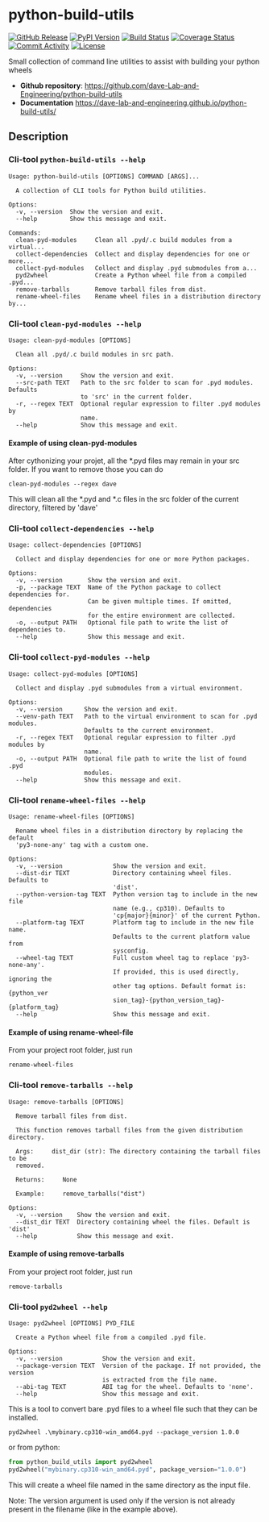 # python-build-utils

[![GitHub Release](https://img.shields.io/github/v/release/dave-Lab-and-Engineering/python-build-utils)](https://github.com/dave-Lab-and-Engineering/python-build-utils/releases/tag/0.1.1)
[![PyPI Version](https://img.shields.io/pypi/v/python-build-utils)](https://pypi.org/project/python-build-utils/)
[![Build Status](https://img.shields.io/github/actions/workflow/status/dave-Lab-and-Engineering/python-build-utils/main.yml?branch=main)](https://github.com/dave-Lab-and-Engineering/python-build-utils/actions/workflows/main.yml)
[![Coverage Status](https://coveralls.io/repos/github/dave-Lab-and-Engineering/python-build-utils/badge.svg)](https://coveralls.io/github/dave-Lab-and-Engineering/python-build-utils)
[![Commit Activity](https://img.shields.io/github/commit-activity/m/dave-Lab-and-Engineering/python-build-utils)](https://github.com/dave-Lab-and-Engineering/python-build-utils/commits/main)
[![License](https://img.shields.io/github/license/dave-Lab-and-Engineering/python-build-utils)](https://github.com/dave-Lab-and-Engineering/python-build-utils/blob/main/LICENSE)

Small collection of command line utilities to assist with building your python wheels

- **Github repository**: <https://github.com/dave-Lab-and-Engineering/python-build-utils>
- **Documentation** <https://dave-lab-and-engineering.github.io/python-build-utils/>

## Description

### Cli-tool `python-build-utils --help`

```text
Usage: python-build-utils [OPTIONS] COMMAND [ARGS]...

  A collection of CLI tools for Python build utilities.

Options:
  -v, --version  Show the version and exit.
  --help         Show this message and exit.

Commands:
  clean-pyd-modules     Clean all .pyd/.c build modules from a virtual...
  collect-dependencies  Collect and display dependencies for one or more...
  collect-pyd-modules   Collect and display .pyd submodules from a...
  pyd2wheel             Create a Python wheel file from a compiled .pyd...
  remove-tarballs       Remove tarball files from dist.
  rename-wheel-files    Rename wheel files in a distribution directory by...
```

### Cli-tool `clean-pyd-modules --help`
```text
Usage: clean-pyd-modules [OPTIONS]

  Clean all .pyd/.c build modules in src path.

Options:
  -v, --version     Show the version and exit.
  --src-path TEXT   Path to the src folder to scan for .pyd modules. Defaults
                    to 'src' in the current folder.
  -r, --regex TEXT  Optional regular expression to filter .pyd modules by
                    name.
  --help            Show this message and exit.
```

#### Example of using clean-pyd-modules

After cythonizing your projet, all the *.pyd files may remain in your src folder. If you want to remove those
you can do

```shell
clean-pyd-modules --regex dave 
```

This will clean all the *.pyd and *.c files in the src folder of the current directory, filtered by 'dave'


### Cli-tool `collect-dependencies --help`

```text
Usage: collect-dependencies [OPTIONS]

  Collect and display dependencies for one or more Python packages.

Options:
  -v, --version       Show the version and exit.
  -p, --package TEXT  Name of the Python package to collect dependencies for.
                      Can be given multiple times. If omitted, dependencies
                      for the entire environment are collected.
  -o, --output PATH   Optional file path to write the list of dependencies to.
  --help              Show this message and exit.
```

### Cli-tool `collect-pyd-modules --help`

```text
Usage: collect-pyd-modules [OPTIONS]

  Collect and display .pyd submodules from a virtual environment.

Options:
  -v, --version      Show the version and exit.
  --venv-path TEXT   Path to the virtual environment to scan for .pyd modules.
                     Defaults to the current environment.
  -r, --regex TEXT   Optional regular expression to filter .pyd modules by
                     name.
  -o, --output PATH  Optional file path to write the list of found .pyd
                     modules.
  --help             Show this message and exit.
```


### Cli-tool `rename-wheel-files --help`

```text
Usage: rename-wheel-files [OPTIONS]

  Rename wheel files in a distribution directory by replacing the default
  'py3-none-any' tag with a custom one.

Options:
  -v, --version              Show the version and exit.
  --dist-dir TEXT            Directory containing wheel files. Defaults to
                             'dist'.
  --python-version-tag TEXT  Python version tag to include in the new file
                             name (e.g., cp310). Defaults to
                             'cp{major}{minor}' of the current Python.
  --platform-tag TEXT        Platform tag to include in the new file name.
                             Defaults to the current platform value from
                             sysconfig.
  --wheel-tag TEXT           Full custom wheel tag to replace 'py3-none-any'.
                             If provided, this is used directly, ignoring the
                             other tag options. Default format is: {python_ver
                             sion_tag}-{python_version_tag}-{platform_tag}
  --help                     Show this message and exit.
```

#### Example of using rename-wheel-file

From your project root folder, just run

```shell
rename-wheel-files
```

### Cli-tool `remove-tarballs --help`

```text
Usage: remove-tarballs [OPTIONS]

  Remove tarball files from dist.

  This function removes tarball files from the given distribution directory.

  Args:     dist_dir (str): The directory containing the tarball files to be
  removed.

  Returns:     None

  Example:     remove_tarballs("dist")

Options:
  -v, --version    Show the version and exit.
  --dist_dir TEXT  Directory containing wheel the files. Default is 'dist'
  --help           Show this message and exit.
```

#### Example of using remove-tarballs

From your project root folder, just run

```shell
remove-tarballs
```

### Cli-tool `pyd2wheel --help`

``` text
Usage: pyd2wheel [OPTIONS] PYD_FILE

  Create a Python wheel file from a compiled .pyd file.

Options:
  -v, --version           Show the version and exit.
  --package-version TEXT  Version of the package. If not provided, the version
                          is extracted from the file name.
  --abi-tag TEXT          ABI tag for the wheel. Defaults to 'none'.
  --help                  Show this message and exit.
```

This is a tool to convert bare .pyd files to a wheel file such that they can be installed.

```shell
pyd2wheel .\mybinary.cp310-win_amd64.pyd --package_version 1.0.0
```

or from python:

```python
from python_build_utils import pyd2wheel
pyd2wheel("mybinary.cp310-win_amd64.pyd", package_version="1.0.0")
```

This will create a wheel file named in the same directory as the input file.

Note: The version argument is used only if the version is not already present in the filename (like in the example above).
